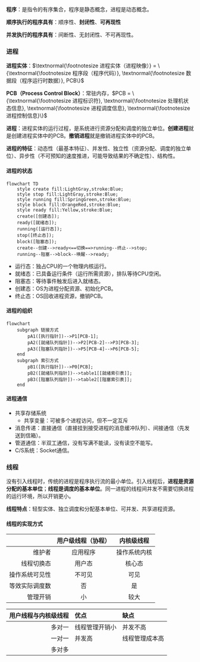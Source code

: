 
**程序**：是指令的有序集合，程序是静态概念，进程是动态概念。

**顺序执行的程序具有**：顺序性、**封闭性**、**可再现性**

**并发执行的程序具有**：间断性、无封闭性、不可再现性。

### 进程

**进程实体**：$\textnormal{\footnotesize 进程实体（进程映像）} = \{\textnormal{\footnotesize 程序段（程序代码）}, \textnormal{\footnotesize 数据段（程序运行时数据）}, PCB\}$

**PCB（Process Control Block）**：常驻内存，$PCB = \{\textnormal{\footnotesize 进程标识符}, \textnormal{\footnotesize 处理机状态信息}, \textnormal{\footnotesize 进程调度信息}, \textnormal{\footnotesize 进程控制信息}\}$

**进程**：进程实体的运行过程，是系统进行资源分配和调度的独立单位。**创建进程**就是创建进程实体中的PCB。**撤销进程**就是撤销进程实体中的PCB。

**进程的特征**：动态性（最基本特征）、并发性、独立性（资源分配、调度的独立单位）、异步性（不可预知的速度推进，可能导致结果的不确定性）、结构性。

#### 进程的状态

```mermaid
flowchart TD
    style create fill:LightGray,stroke:Blue;
    style stop fill:LightGray,stroke:Blue;
    style running fill:SpringGreen,stroke:Blue;
    style block fill:OrangeRed,stroke:Blue;
    style ready fill:Yellow,stroke:Blue;
    create([创建态]);
    ready([就绪态]);
    running([运行态]);
    stop([终止态]);
    block([阻塞态]);
    create--创建-->ready<==切换==>running--终止-->stop;
    running--阻塞-->block--唤醒-->ready;
```

- 运行态：独占CPU的一个物理内核运行。
- 就绪态：已具备运行条件（运行所需资源），排队等待CPU空闲。
- 阻塞态：等待事件触发后进入就绪态。
- 创建态：OS为进程分配资源、初始化PCB。
- 终止态：OS回收进程资源，撤销PCB。

#### 进程的组织

```mermaid
flowchart
    subgraph 链接方式
        pA1([执行指针])-->P1[PCB-1];
        pA2([就绪队列指针])-->P2[PCB-2]-->P3[PCB-3];
        pA3([阻塞队列指针])-->P5[PCB-4]-->P6[PCB-5];
    end
    subgraph 索引方式
        pB1([执行指针])-->P0[PCB];
        pB2([就绪队列指针])-->table1[[就绪索引表]];
        pB3([阻塞队列指针])-->table2[[阻塞索引表]];
    end
```

#### 进程通信

- 共享存储系统
  - 共享变量：可被多个进程访问，但不一定互斥
- 消息传递：直接通信（直接挂到接受进程的消息缓冲队列）、间接通信（先发送到信箱）。
- 管道通信：半双工通信，没有写满不能读，没有读空不能写。
- C/S系统：Socket通信。

### 线程

没有引入线程时，传统的进程是程序执行流的最小单位。引入线程后，**进程是资源分配的基本单位**；**线程是调度的基本单位**。同一进程的线程间并发不需要切换进程的运行环境，所以开销更小。

**线程特点**：轻型实体、独立调度和分配基本单位、可并发、共享进程资源。

#### 线程的实现方式

|                | 用户级线程（协程） |  内核级线程  |
| -----------------: | :----------------: | :----------: |
|             维护者 |      应用程序      | 操作系统内核 |
|         线程切换态 |       用户态       |    核心态    |
|     操作系统可见性 |       不可见       |     可见     |
|     等效实际调度数 |         否         |      是      |
|           管理开销 |         小         |     较大     |

| 用户线程与内核级线程 | 优点           | 缺点           |
| -------------------: | :------------- | :------------- |
|               多对一 | 线程管理开销小 | 并发不高       |
|               一对一 | 并发高         | 线程管理成本高 |
|               多对多 |                |                |
